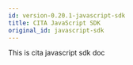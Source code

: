 ```yaml
---
id: version-0.20.1-javascript-sdk
title: CITA JavaScript SDK
original_id: javascript-sdk
---
```


This is cita javascript sdk doc
